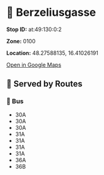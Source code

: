 # 🚉 Berzeliusgasse


**Stop ID:** at:49:130:0:2

**Zone:** 0100

**Location:** 48.27588135, 16.41026191

[Open in Google Maps](https://www.google.com/maps?q=48.27588135,16.41026191)

## 🚆 Served by Routes

### 🚌 Bus
- 30A
- 30A
- 30A
- 31A
- 31A
- 31A
- 31A
- 36A
- 36B